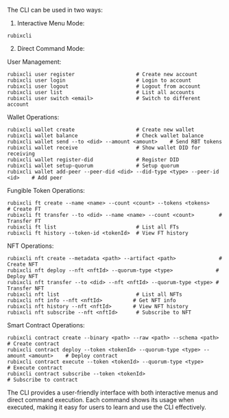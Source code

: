 
The CLI can be used in two ways:

1.  Interactive Menu Mode:

```
rubixcli

```

2.  Direct Command Mode:

User Management:

```
rubixcli user register                    # Create new account
rubixcli user login                       # Login to account
rubixcli user logout                      # Logout from account
rubixcli user list                        # List all accounts
rubixcli user switch <email>              # Switch to different account

```

Wallet Operations:

```
rubixcli wallet create                    # Create new wallet
rubixcli wallet balance                   # Check wallet balance
rubixcli wallet send --to <did> --amount <amount>    # Send RBT tokens
rubixcli wallet receive                   # Show wallet DID for receiving
rubixcli wallet register-did              # Register DID
rubixcli wallet setup-quorum              # Setup quorum
rubixcli wallet add-peer --peer-did <did> --did-type <type> --peer-id <id>    # Add peer

```

Fungible Token Operations:

```
rubixcli ft create --name <name> --count <count> --tokens <tokens>    # Create FT
rubixcli ft transfer --to <did> --name <name> --count <count>        # Transfer FT
rubixcli ft list                          # List all FTs
rubixcli ft history --token-id <tokenId>  # View FT history

```

NFT Operations:

```
rubixcli nft create --metadata <path> --artifact <path>              # Create NFT
rubixcli nft deploy --nft <nftId> --quorum-type <type>              # Deploy NFT
rubixcli nft transfer --to <did> --nft <nftId> --quorum-type <type> # Transfer NFT
rubixcli nft list                         # List all NFTs
rubixcli nft info --nft <nftId>          # Get NFT info
rubixcli nft history --nft <nftId>       # View NFT history
rubixcli nft subscribe --nft <nftId>      # Subscribe to NFT

```

Smart Contract Operations:

```
rubixcli contract create --binary <path> --raw <path> --schema <path>    # Create contract
rubixcli contract deploy --token <tokenId> --quorum-type <type> --amount <amount>    # Deploy contract
rubixcli contract execute --token <tokenId> --quorum-type <type>         # Execute contract
rubixcli contract subscribe --token <tokenId>                            # Subscribe to contract

```

The CLI provides a user-friendly interface with both interactive menus and direct command execution. Each command shows its usage when executed, making it easy for users to learn and use the CLI effectively.
